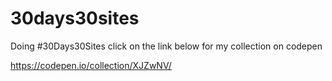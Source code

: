 # 30days30sites
Doing #30Days30Sites click on the link below for my collection on codepen

https://codepen.io/collection/XJZwNV/
